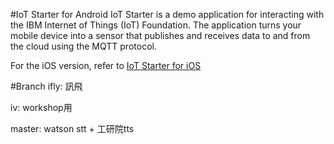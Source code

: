 #IoT Starter for Android
IoT Starter is a demo application for interacting with the IBM Internet of Things (IoT) Foundation.
The application turns your mobile device into a sensor that publishes and receives data to and from the cloud using the MQTT protocol.

For the iOS version, refer to [IoT Starter for iOS](https://github.com/ibm-messaging/iot-starter-for-ios)

#Branch
ifly: 訊飛

iv: workshop用

master: watson stt + 工研院tts
